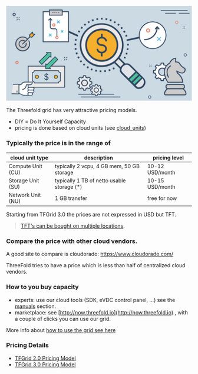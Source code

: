 ![](img/tfgrid_pricing.png)

The Threefold grid has very attractive pricing models.

- DIY = Do It Yourself Capacity
- pricing is done based on cloud units (see [cloud_units](threefold:cloud_units))

### Typically the price is in the range of

| cloud unit type   | description                                | pricing level   |
| ----------------- | ------------------------------------------ | --------------- |
| Compute Unit (CU) | typically 2 vcpu, 4 GB mem, 50 GB storage  | 10-12 USD/month |
| Storage Unit (SU) | typically 1 TB of netto usable storage (*) | 10-15 USD/month |
| Network Unit (NU) | 1 GB transfer                              | free for now    |


Starting from TFGrid 3.0 the prices are not expressed in USD but TFT.

> [TFT's can be bought on multiple locations](threefold:how_to_buy_and_sell).

### Compare the price with other cloud vendors.

A good site to compare is cloudorado: https://www.cloudorado.com/

ThreeFold tries to have a price which is less than half of centralized cloud vendors.

### How to you buy capacity

- experts: use our cloud tools (SDK, eVDC control panel, ...) see the [manuals](threefold:wiki_overview) section.
- marketplace: see [http://now.threefold.io](http://now.threefold.io) , with a couple of clicks you can use our grid.

More info about [how to use the grid see here](threefold:use_tfgrid)

### Pricing Details

- [TFGrid 2.0 Pricing Model](tfgrid_pricing_2)
- [TFGrid 3.0 Pricing Model](tfgrid_pricing_3)